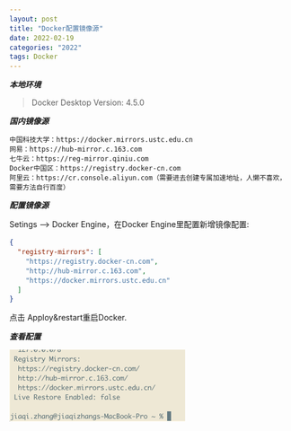 ```yaml
---
layout: post
title: "Docker配置镜像源"
date: 2022-02-19
categories: "2022"
tags: Docker
---
```


***本地环境***

>Docker Desktop Version: 4.5.0

***国内镜像源***

```text
中国科技大学：https://docker.mirrors.ustc.edu.cn
网易：https://hub-mirror.c.163.com
七牛云：https://reg-mirror.qiniu.com
Docker中国区：https://registry.docker-cn.com
阿里云：https://cr.console.aliyun.com（需要进去创建专属加速地址，人懒不喜欢，需要方法自行百度）
```

***配置镜像源***

Setings --> Docker Engine，在Docker Engine里配置新增镜像配置:
```json
{
  "registry-mirrors": [
    "https://registry.docker-cn.com",
    "http://hub-mirror.c.163.com",
    "https://docker.mirrors.ustc.edu.cn"
  ]
}
```

点击 Apploy&restart重启Docker.

***查看配置***

<img src="./assets/image-20230112103959941.png" style="zoom:50%;" align="left"/>

